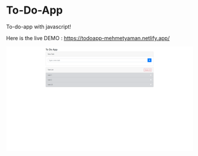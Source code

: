 # To-Do-App
To-do-app with javascript!

Here is the live DEMO : https://todoapp-mehmetyaman.netlify.app/

<img src="./todoapp.png" width="550px" >

